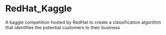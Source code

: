 # RedHat_Kaggle
A kaggle competition hosted by RedHat to create a classification algorithm that identifies the potential customers to their business
